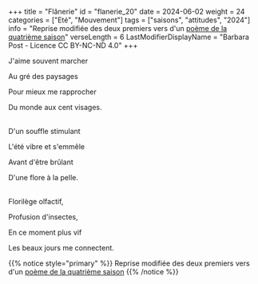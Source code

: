 +++
title = "Flânerie"
id = "flanerie_20"
date = 2024-06-02
weight = 24
categories = ["Eté", "Mouvement"]
tags = ["saisons", "attitudes", "2024"]
info = "Reprise modifiée des deux premiers vers d'un [poème de la quatrième saison](../4_quatrieme_saison/j_aime_te_voir)"
verseLength = 6
LastModifierDisplayName = "Barbara Post - Licence CC BY-NC-ND 4.0"
+++

J'aime souvent marcher

Au gré des paysages

Pour mieux me rapprocher

Du monde aux cent visages.

 \
D'un souffle stimulant

L'été vibre et s'emmêle

Avant d'être brûlant

D'une flore à la pelle.

 \
Florilège olfactif,

Profusion d'insectes,

En ce moment plus vif

Les beaux jours me connectent.

{{% notice style="primary" %}}
Reprise modifiée des deux premiers vers d'un [poème de la quatrième saison](../4_quatrieme_saison/j_aime_te_voir)
{{% /notice %}}
